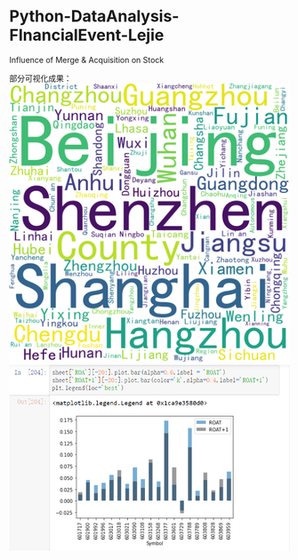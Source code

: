 # Python-DataAnalysis-FInancialEvent-Lejie
Influence of Merge &amp; Acquisition on Stock  

部分可视化成果：
<img src = 'TarCity.png'>
<img src = 'ROAtable.png'>
